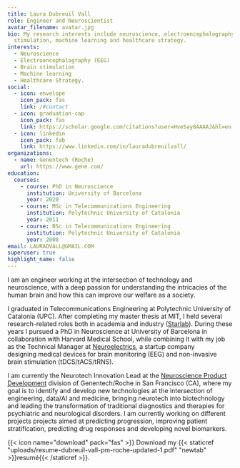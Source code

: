 ```yaml
---
title: Laura Dubreuil Vall
role: Engineer and Neuroscientist
avatar_filename: avatar.jpg
bio: My research interests include neuroscience, electroencephalography, brain
  stimulation, machine learning and healthcare strategy.
interests:
  - Neuroscience
  - Electroencephalography (EEG)
  - Brain stimulation
  - Machine learning
  - Healthcare Strategy.
social:
  - icon: envelope
    icon_pack: fas
    link: /#contact
  - icon: graduation-cap
    icon_pack: fas
    link: https://scholar.google.com/citations?user=HveSay8AAAAJ&hl=en
  - icon: linkedin
    icon_pack: fab
    link: https://www.linkedin.com/in/lauradubreuilvall/
organizations:
  - name: Genentech (Roche)
    url: https://www.gene.com/
education:
  courses:
    - course: PhD in Neuroscience
      institution: University of Barcelona
      year: 2020
    - course: MSc in Telecommunications Engineering
      institution: Polytechnic University of Catalonia
      year: 2011
    - course: BSc in Telecommunications Engineering
      institution: Polytechnic University of Catalonia
      year: 2008
email: LAURADVALL@GMAIL.COM
superuser: true
highlight_name: false
---
```

I am an engineer working at the intersection of technology and neuroscience, with a deep passion for understanding the intricacies of the human brain and how this can improve our welfare as a society.

I graduated in Telecommunications Engineering at Polytechnic University of Catalonia (UPC). After completing my master thesis at MIT, I held several research-related roles both in academia and industry ([Starlab](http://www.starlab.es/)). During these years I pursued a PhD in Neuroscience at University of Barcelona in collaboration with Harvard Medical School, while combining it with my job as the Technical Manager at [Neuroelectrics](http://www.neuroelectrics.com/), a startup company designing medical devices for brain monitoring (EEG) and non-invasive brain stimulation (tDCS/tACS/tRNS).

I am currently the Neurotech Innovation Lead at the [Neuroscience Product Development](https://www.roche.com/research_and_development/what_we_are_working_on/neuroscience.htm) division of Genentech/Roche in San Francisco (CA), where my goal is to identify and develop new technologies at the intersection of engineering, data/AI and medicine, bringing neurotech into biotechnology and leading the transformation of traditional diagnostics and therapies for psychiatric and neurological disorders. I am currently working on  different projects projects aimed at predicting progression, improving patient stratification, predicting drug responses and developing novel biomarkers.

{{< icon name="download" pack="fas" >}} Download my {{< staticref "uploads/resume-dubreuil-vall-pm-roche-updated-1.pdf" "newtab" >}}resumé{{< /staticref >}}.